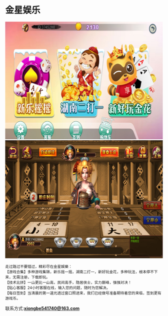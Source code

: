 # 金星娱乐

![](1.jpg)
![](2.jpg)


```
走过路过不要错过，精彩尽在金星娛樂：
【游戏合集】多种游戏集锦，新乐摇一摇，湖南二打一，新好玩金花，多种玩法，根本停不下来，无需注册，下载即玩。
【技术比拼】一山更比一山高，民间高手，隐居侠士，实力巅峰，强强对决！ 
【贴心客服】24小时客服在线，输入您的问题，随时为您解决。
【每日签到】当清晨的第一道光透过窗口照进来，我们已经做号准备期待着您的来临，签到更有游戏币。
```
 
联系方式:**xiongbe541740@163.com**
